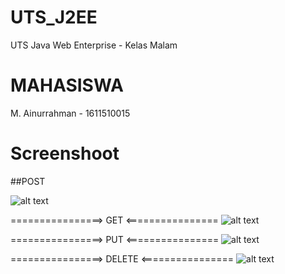 # UTS_J2EE
UTS Java Web Enterprise - Kelas Malam

# MAHASISWA
M. Ainurrahman - 1611510015

# Screenshoot

##POST 

![alt text](https://github.com/enobyte/UTS_J2EE/blob/master/screenshoot/POST.png)

================> GET <================ 
![alt text](https://github.com/enobyte/UTS_J2EE/blob/master/screenshoot/GET.png)

================> PUT <================ 
![alt text](https://github.com/enobyte/UTS_J2EE/blob/master/screenshoot/PUT.png)

================> DELETE <================ 
![alt text](https://github.com/enobyte/UTS_J2EE/blob/master/screenshoot/DELETE.png)

